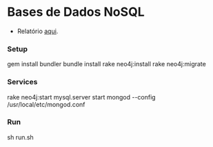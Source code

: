 # Bases de Dados NoSQL

* Relatório [aqui](Report.pdf).

### Setup
gem install bundler
bundle install
rake neo4j:install
rake neo4j:migrate

### Services
rake neo4j:start
mysql.server start
mongod --config /usr/local/etc/mongod.conf

### Run
sh run.sh


